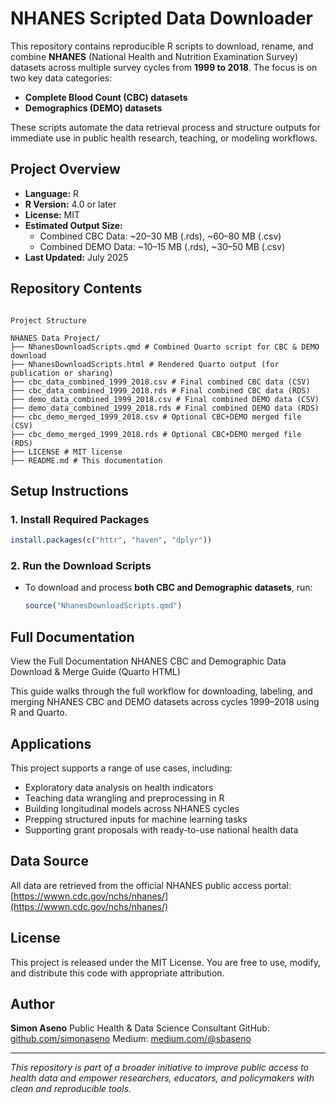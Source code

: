 # NHANES Scripted Data Downloader

This repository contains reproducible R scripts to download, rename, and combine **NHANES** (National Health and Nutrition Examination Survey) datasets across multiple survey cycles from **1999 to 2018**. The focus is on two key data categories:

- **Complete Blood Count (CBC) datasets**
- **Demographics (DEMO) datasets**

These scripts automate the data retrieval process and structure outputs for immediate use in public health research, teaching, or modeling workflows.

## Project Overview

- **Language:** R  
- **R Version:** 4.0 or later  
- **License:** MIT  
- **Estimated Output Size:**  
  - Combined CBC Data: ~20–30 MB (.rds), ~60–80 MB (.csv)  
  - Combined DEMO Data: ~10–15 MB (.rds), ~30–50 MB (.csv)  
- **Last Updated:** July 2025

## Repository Contents

```

Project Structure

NHANES Data Project/
├── NhanesDownloadScripts.qmd # Combined Quarto script for CBC & DEMO download
├── NhanesDownloadScripts.html # Rendered Quarto output (for publication or sharing)
├── cbc_data_combined_1999_2018.csv # Final combined CBC data (CSV)
├── cbc_data_combined_1999_2018.rds # Final combined CBC data (RDS)
├── demo_data_combined_1999_2018.csv # Final combined DEMO data (CSV)
├── demo_data_combined_1999_2018.rds # Final combined DEMO data (RDS)
├── cbc_demo_merged_1999_2018.csv # Optional CBC+DEMO merged file (CSV)
├── cbc_demo_merged_1999_2018.rds # Optional CBC+DEMO merged file (RDS)
├── LICENSE # MIT license
├── README.md # This documentation

````

## Setup Instructions

### 1. Install Required Packages

```r
install.packages(c("httr", "haven", "dplyr"))
````

### 2. Run the Download Scripts

* To download and process **both CBC and Demographic datasets**, run:

  ```r
  source("NhanesDownloadScripts.qmd")
  ```
  
## Full Documentation
View the Full Documentation
NHANES CBC and Demographic Data Download & Merge Guide (Quarto HTML)

This guide walks through the full workflow for downloading, labeling, and merging NHANES CBC and DEMO datasets across cycles 1999–2018 using R and Quarto.

## Applications

This project supports a range of use cases, including:

* Exploratory data analysis on health indicators
* Teaching data wrangling and preprocessing in R
* Building longitudinal models across NHANES cycles
* Prepping structured inputs for machine learning tasks
* Supporting grant proposals with ready-to-use national health data

## Data Source

All data are retrieved from the official NHANES public access portal:
[https://wwwn.cdc.gov/nchs/nhanes/](https://wwwn.cdc.gov/nchs/nhanes/)

## License

This project is released under the MIT License.
You are free to use, modify, and distribute this code with appropriate attribution.

## Author

**Simon Aseno**
Public Health & Data Science Consultant
GitHub: [github.com/simonaseno](https://github.com/simonaseno)
Medium: [medium.com/@sbaseno](https://medium.com/@sbaseno)


---

*This repository is part of a broader initiative to improve public access to health data and empower researchers, educators, and policymakers with clean and reproducible tools.*

